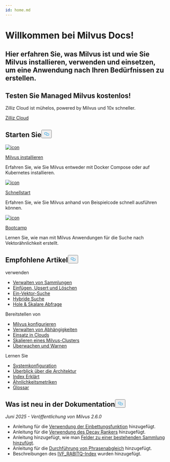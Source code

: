 ```yaml
---
id: home.md
---
```

<div class="doc-h1-wrapper">
<p><h1 class="title">
Willkommen bei Milvus Docs!</h1></p>
<p><h2 class="sub-title">
Hier erfahren Sie, was Milvus ist und wie Sie Milvus installieren, verwenden und einsetzen, um eine Anwendung nach Ihren Bedürfnissen zu erstellen.</h2></p>
</div>
<div class="doc-home-promotion-wrapper">
  <div class="promotion-content">
    <h2 class="promotion-title">Testen Sie Managed Milvus kostenlos!</h2>
    <p class="promotion-desc">Zilliz Cloud ist mühelos, powered by Milvus und 10x schneller.</p>
  </div>
  <div class="cta-wrapper">
   <a class="cta-global" href="https://cloud.zilliz.com/signup?utm_source=partner&utm_medium=referral&utm_campaign=2025-02-24_doc_home_milvus.io">Zilliz Cloud</a></div>
</div>
<h2 id="Get-Started" class="common-anchor-header">Starten Sie<button data-href="#Get-Started" class="anchor-icon" translate="no">
      <svg translate="no"
        aria-hidden="true"
        focusable="false"
        height="20"
        version="1.1"
        viewBox="0 0 16 16"
        width="16"
      >
        <path
          fill="#0092E4"
          fill-rule="evenodd"
          d="M4 9h1v1H4c-1.5 0-3-1.69-3-3.5S2.55 3 4 3h4c1.45 0 3 1.69 3 3.5 0 1.41-.91 2.72-2 3.25V8.59c.58-.45 1-1.27 1-2.09C10 5.22 8.98 4 8 4H4c-.98 0-2 1.22-2 2.5S3 9 4 9zm9-3h-1v1h1c1 0 2 1.22 2 2.5S13.98 12 13 12H9c-.98 0-2-1.22-2-2.5 0-.83.42-1.64 1-2.09V6.25c-1.09.53-2 1.84-2 3.25C6 11.31 7.55 13 9 13h4c1.45 0 3-1.69 3-3.5S14.5 6 13 6z"
        ></path>
      </svg>
    </button></h2><div class="card-wrapper">
<div class="start_card_container">
  
   <a href="/docs/de/install_standalone-docker.md"> <img translate="no" src="/docs/v2.6.x/assets/home_install.svg" alt="icon" />
   </a> <a href="/docs/de/install_standalone-docker.md"> <p class="link-btn">Milvus installieren</p> </a><p>Erfahren Sie, wie Sie Milvus entweder mit Docker Compose oder auf Kubernetes installieren.</p>
</div>
<div class="start_card_container">
  
   <a href="/docs/de/quickstart.md"> <img translate="no" src="/docs/v2.6.x/assets/home_quick_start.svg" alt="icon" />
   </a> <a href="/docs/de/quickstart.md"> <p class="link-btn">Schnellstart</p> </a><p>Erfahren Sie, wie Sie Milvus anhand von Beispielcode schnell ausführen können.</p>
</div>
<div class="start_card_container">
  
   <a href="/bootcamp"> <img translate="no" src="/docs/v2.6.x/assets/home_bootcamp.svg" alt="icon" />
   </a> <a href="/bootcamp"> <p class="link-btn">Bootcamp</p> </a><p>
  Lernen Sie, wie man mit Milvus Anwendungen für die Suche nach Vektorähnlichkeit erstellt.  </p>
</div>
</div>
<h2 id="Recommended-articles" class="common-anchor-header">Empfohlene Artikel<button data-href="#Recommended-articles" class="anchor-icon" translate="no">
      <svg translate="no"
        aria-hidden="true"
        focusable="false"
        height="20"
        version="1.1"
        viewBox="0 0 16 16"
        width="16"
      >
        <path
          fill="#0092E4"
          fill-rule="evenodd"
          d="M4 9h1v1H4c-1.5 0-3-1.69-3-3.5S2.55 3 4 3h4c1.45 0 3 1.69 3 3.5 0 1.41-.91 2.72-2 3.25V8.59c.58-.45 1-1.27 1-2.09C10 5.22 8.98 4 8 4H4c-.98 0-2 1.22-2 2.5S3 9 4 9zm9-3h-1v1h1c1 0 2 1.22 2 2.5S13.98 12 13 12H9c-.98 0-2-1.22-2-2.5 0-.83.42-1.64 1-2.09V6.25c-1.09.53-2 1.84-2 3.25C6 11.31 7.55 13 9 13h4c1.45 0 3-1.69 3-3.5S14.5 6 13 6z"
        ></path>
      </svg>
    </button></h2><div class="doc-home-recommend-section">
<div class="recomment-item">
  <p>verwenden</p>
<ul>
<li><a href="/docs/de/manage-collections.md">Verwalten von Sammlungen</a></li>
<li><a href="/docs/de/insert-update-delete.md">Einfügen, Upsert und Löschen</a></li>
<li><a href="/docs/de/single-vector-search.md">Ein-Vektor-Suche</a></li>
<li><a href="/docs/de/multi-vector-search.md">Hybride Suche</a></li>
<li><a href="/docs/de/get-and-scalar-query.md">Hole &amp; Skalare Abfrage</a></li>
</ul>
</div>
<div class="recomment-item">
  <p>Bereitstellen von</p>
<ul>
<li><a href="/docs/de/configure-docker.md">Milvus konfigurieren</a></li>
<li><a href="/docs/de/deploy_s3.md">Verwalten von Abhängigkeiten</a></li>
<li><a href="/docs/de/eks.md">Einsatz in Clouds</a></li>
<li><a href="/docs/de/scaleout.md">Skalieren eines Milvus-Clusters</a></li>
<li><a href="/docs/de/monitor_overview.md">Überwachen und Warnen</a></li>
</ul>
</div>
<div class="recomment-item">
  <p>Lernen Sie</p>
<ul>
<li><a href="/docs/de/system_configuration.md">Systemkonfiguration</a></li>
<li><a href="/docs/de/architecture_overview.md">Überblick über die Architektur</a></li>
<li><a href="/docs/de/index-explained.md">Index Erklärt</a></li>
<li><a href="/docs/de/metric.md">Ähnlichkeitsmetriken</a></li>
<li><a href="/docs/de/glossary.md">Glossar</a></li>
</ul>
</div>
</div>
<div class="doc-home-what-is-new">
<h2 id="Whats-new-in-docs" class="common-anchor-header">Was ist neu in der Dokumentation<button data-href="#Whats-new-in-docs" class="anchor-icon" translate="no">
      <svg translate="no"
        aria-hidden="true"
        focusable="false"
        height="20"
        version="1.1"
        viewBox="0 0 16 16"
        width="16"
      >
        <path
          fill="#0092E4"
          fill-rule="evenodd"
          d="M4 9h1v1H4c-1.5 0-3-1.69-3-3.5S2.55 3 4 3h4c1.45 0 3 1.69 3 3.5 0 1.41-.91 2.72-2 3.25V8.59c.58-.45 1-1.27 1-2.09C10 5.22 8.98 4 8 4H4c-.98 0-2 1.22-2 2.5S3 9 4 9zm9-3h-1v1h1c1 0 2 1.22 2 2.5S13.98 12 13 12H9c-.98 0-2-1.22-2-2.5 0-.83.42-1.64 1-2.09V6.25c-1.09.53-2 1.84-2 3.25C6 11.31 7.55 13 9 13h4c1.45 0 3-1.69 3-3.5S14.5 6 13 6z"
        ></path>
      </svg>
    </button></h2><p><em>Juni 2025 - Veröffentlichung von Milvus 2.6.0</em></p>
<ul>
<li>Anleitung für die <a href="/docs/de/embedding-function-overview.md">Verwendung der Einbettungsfunktion</a> hinzugefügt.</li>
<li>Anleitung für die <a href="/docs/de/decay-ranker-overview.md">Verwendung des Decay Rankers</a> hinzugefügt.</li>
<li>Anleitung hinzugefügt, wie man <a href="/docs/de/add-fields-to-an-existing-collection.md">Felder zu einer bestehenden Sammlung hinzufügt</a>.</li>
<li>Anleitung für die <a href="/docs/de/phrase-match.md">Durchführung von Phrasenabgleich</a> hinzugefügt.</li>
<li>Beschreibungen des <a href="/docs/de/ivf-rabitq.md">IVF_RABITQ-Index</a> wurden hinzugefügt.</li>
</ul>
</div>
